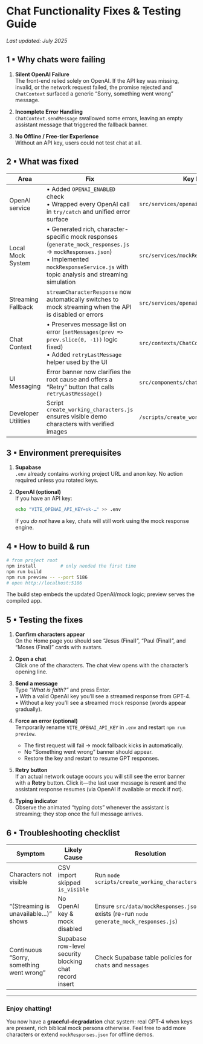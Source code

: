 # Chat Functionality Fixes & Testing Guide

_Last updated: July 2025_

## 1 ▪ Why chats were failing

1. **Silent OpenAI Failure**  
   The front-end relied solely on OpenAI. If the API key was missing, invalid, or the network request failed, the promise rejected and `ChatContext` surfaced a generic “Sorry, something went wrong” message.

2. **Incomplete Error Handling**  
   `ChatContext.sendMessage` swallowed some errors, leaving an empty assistant message that triggered the fallback banner.

3. **No Offline / Free-tier Experience**  
   Without an API key, users could not test chat at all.

## 2 ▪ What was fixed

| Area | Fix | Key Files |
|------|-----|-----------|
| OpenAI service | • Added `OPENAI_ENABLED` check<br>• Wrapped every OpenAI call in `try/catch` and unified error surface | `src/services/openai.js` |
| Local Mock System | • Generated rich, character-specific mock responses (`generate_mock_responses.js` → `mockResponses.json`) <br>• Implemented `mockResponseService.js` with topic analysis and streaming simulation | `src/services/mockResponseService.js` |
| Streaming Fallback | `streamCharacterResponse` now automatically switches to mock streaming when the API is disabled or errors | `src/services/openai.js` |
| Chat Context | • Preserves message list on error (`setMessages(prev => prev.slice(0, -1))` logic fixed)<br>• Added `retryLastMessage` helper used by the UI | `src/contexts/ChatContext.js` |
| UI Messaging | Error banner now clarifies the root cause and offers a “Retry” button that calls `retryLastMessage()` | `src/components/chat/ChatInterface.js` |
| Developer Utilities | Script `create_working_characters.js` ensures visible demo characters with verified images | `/scripts/create_working_characters.js` |

## 3 ▪ Environment prerequisites

1. **Supabase**  
   `.env` already contains working project URL and anon key. No action required unless you rotated keys.

2. **OpenAI (optional)**  
   If you have an API key:  
   ```bash
   echo "VITE_OPENAI_API_KEY=sk-…" >> .env
   ```  
   If you *do not* have a key, chats will still work using the mock response engine.

## 4 ▪ How to build & run

```bash
# from project root
npm install         # only needed the first time
npm run build
npm run preview -- --port 5186
# open http://localhost:5186
```

The build step embeds the updated OpenAI/mock logic; preview serves the compiled app.

## 5 ▪ Testing the fixes

1. **Confirm characters appear**  
   On the Home page you should see “Jesus (Final)”, “Paul (Final)”, and “Moses (Final)” cards with avatars.

2. **Open a chat**  
   Click one of the characters. The chat view opens with the character’s opening line.

3. **Send a message**  
   Type *“What is faith?”* and press Enter.  
   • With a valid OpenAI key you’ll see a streamed response from GPT-4.  
   • Without a key you’ll see a streamed mock response (words appear gradually).

4. **Force an error (optional)**  
   Temporarily rename `VITE_OPENAI_API_KEY` in `.env` and restart `npm run preview`.  
   - The first request will fail → mock fallback kicks in automatically.  
   - No “Something went wrong” banner should appear.  
   - Restore the key and restart to resume GPT responses.

5. **Retry button**  
   If an actual network outage occurs you will still see the error banner with a **Retry** button. Click it—the last user message is resent and the assistant response resumes (via OpenAI if available or mock if not).

6. **Typing indicator**  
   Observe the animated “typing dots” whenever the assistant is streaming; they stop once the full message arrives.

## 6 ▪ Troubleshooting checklist

| Symptom | Likely Cause | Resolution |
|---------|--------------|------------|
| Characters not visible | CSV import skipped `is_visible` | Run `node scripts/create_working_characters.js` |
| “(Streaming is unavailable…)” shows | No OpenAI key & mock disabled | Ensure `src/data/mockResponses.json` exists (re-run `node generate_mock_responses.js`) |
| Continuous “Sorry, something went wrong” | Supabase row-level security blocking chat record insert | Check Supabase table policies for `chats` and `messages` |

---

### Enjoy chatting!

You now have a **graceful-degradation** chat system: real GPT-4 when keys are present, rich biblical mock persona otherwise. Feel free to add more characters or extend `mockResponses.json` for offline demos.

